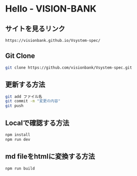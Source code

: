 # Hello - VISION-BANK 



## サイトを見るリンク 
```
https://visionbank.github.io/Vsystem-spec/
```

## Git Clone 
```sh
git clone https://github.com/visionbank/Vsystem-spec.git
```

## 更新する方法
```sh
git add ファイル名 
git commit -m "変更の内容"
git push
```

## Localで確認する方法
```sh
npm install 
npm run dev 
```

## md fileをhtmlに変換する方法
```sh
npm run build
```